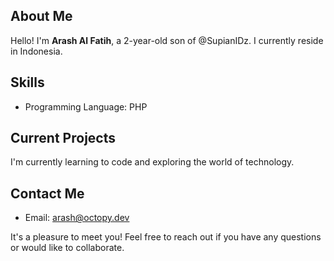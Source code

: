 ## About Me
Hello! I'm **Arash Al Fatih**, a 2-year-old son of @SupianIDz. I currently reside in Indonesia.

## Skills
- Programming Language: PHP

## Current Projects
I'm currently learning to code and exploring the world of technology.

## Contact Me
- Email: arash@octopy.dev

It's a pleasure to meet you! Feel free to reach out if you have any questions or would like to collaborate.
